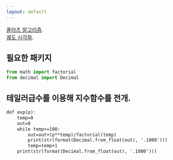 ```yaml
---
layout: default
---
```


[콜라츠 알고리즘](./collatz.html).  
[궤도 시각화](./py.html).  


## 필요한 패키지
```python
from math import factorial
from decimal import Decimal
```

## 테일러급수를 이용해 지수함수를 전개.
```markdown
def exp(p):
    temp=0
    out=0
    while temp<=100:
        out=out+(p**temp)/factorial(temp)
        print(str(format(Decimal.from_float(out), '.1000')))
        temp=temp+1
    print(str(format(Decimal.from_float(out), '.1000')))
```


